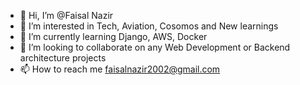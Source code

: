 - 👋 Hi, I’m @Faisal Nazir
- 👀 I’m interested in Tech, Aviation, Cosomos and New learnings
- 🌱 I’m currently learning Django, AWS, Docker
- 💞️ I’m looking to collaborate on any Web Development or Backend architecture projects
- 📫 How to reach me faisalnazir2002@gmail.com

<!---
FaisalBrudite/FaisalBrudite is a ✨ special ✨ repository because its `README.md` (this file) appears on your GitHub profile.
You can click the Preview link to take a look at your changes.
--->
